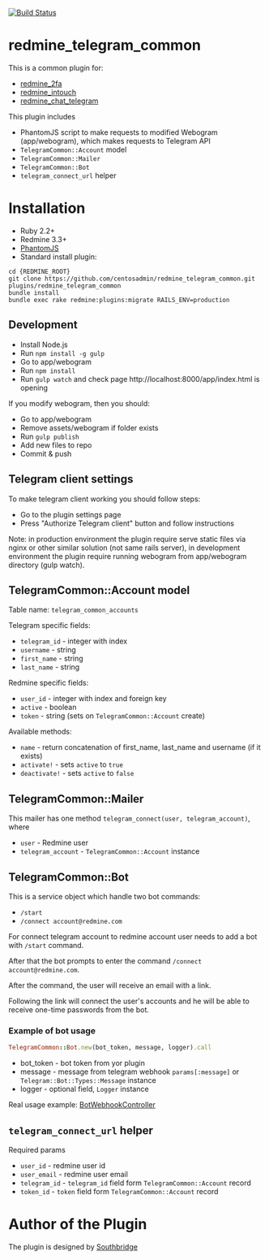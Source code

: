 [![Build Status](https://travis-ci.org/centosadmin/redmine_telegram_common.svg?branch=master)](https://travis-ci.org/centosadmin/redmine_telegram_common)

# redmine_telegram_common

This is a common plugin for:
* [redmine_2fa](https://github.com/centosadmin/redmine_2fa)
* [redmine_intouch](https://github.com/centosadmin/redmine_intouch)
* [redmine_chat_telegram](https://github.com/centosadmin/redmine_chat_telegram)

This plugin includes
* PhantomJS script to make requests to modified Webogram (app/webogram), which makes requests to Telegram API
* `TelegramCommon::Account` model
* `TelegramCommon::Mailer`
* `TelegramCommon::Bot`
* `telegram_connect_url` helper

# Installation

* Ruby 2.2+
* Redmine 3.3+
* [PhantomJS](http://phantomjs.org)
* Standard install plugin:

```
cd {REDMINE_ROOT}
git clone https://github.com/centosadmin/redmine_telegram_common.git plugins/redmine_telegram_common
bundle install
bundle exec rake redmine:plugins:migrate RAILS_ENV=production
```

## Development

* Install Node.js
* Run `npm install -g gulp`
* Go to app/webogram
* Run `npm install`
* Run `gulp watch` and check page http://localhost:8000/app/index.html is opening

If you modify webogram, then you should:

* Go to app/webogram
* Remove assets/webogram if folder exists 
* Run `gulp publish`
* Add new files to repo
* Commit & push

## Telegram client settings

To make telegram client working you should follow steps:

* Go to the plugin settings page
* Press "Authorize Telegram client" button and follow instructions

Note: in production environment the plugin require serve static files via nginx or other similar solution (not same rails server), 
in development environment the plugin require running webogram from app/webogram directory (gulp watch).  

## TelegramCommon::Account model

Table name: `telegram_common_accounts`

Telegram specific fields:
* `telegram_id` - integer with index
* `username` - string
* `first_name` - string
* `last_name` - string

Redmine specific fields:
* `user_id` - integer with index and foreign key
* `active` - boolean
* `token` - string (sets on `TelegramCommon::Account` create)

Available methods:
* `name` - return concatenation of first_name, last_name and username (if it exists)
* `activate!`  - sets `active` to `true`
* `deactivate!`  - sets `active` to `false`

## TelegramCommon::Mailer

This mailer has one method `telegram_connect(user, telegram_account)`, where
* `user` - Redmine user
* `telegram_account` - `TelegramCommon::Account` instance

## TelegramCommon::Bot

This is a service object which handle two bot commands:
* `/start`
* `/connect account@redmine.com`

For connect telegram account to redmine account user needs to add a bot with `/start` command.

After that the bot prompts to enter the command `/connect account@redmine.com`.

After the command, the user will receive an email with a link.

Following the link will connect the user's accounts and he will be able to receive one-time passwords from the bot.

### Example of bot usage

```ruby
TelegramCommon::Bot.new(bot_token, message, logger).call
```

* bot_token - bot token from yor plugin
* message - message from telegram webhook `params[:message]` or `Telegram::Bot::Types::Message` instance
* logger - optional field, `Logger` instance

Real usage example: [BotWebhookController](https://github.com/centosadmin/redmine_2fa/blob/master/app/controllers/otp_bot_webhook_controller.rb)

## `telegram_connect_url` helper

Required params
* `user_id` - redmine user id
* `user_email` - redmine user email
* `telegram_id` - `telegram_id` field form `TelegramCommon::Account` record
* `token_id` - `token` field form `TelegramCommon::Account` record

# Author of the Plugin

The plugin is designed by [Southbridge](https://southbridge.io)

